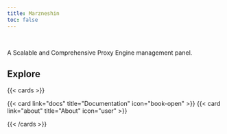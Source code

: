 ```yaml
---
title: Marzneshin
toc: false
---
```


<br>

A Scalable and Comprehensive Proxy Engine management panel.

## Explore

{{< cards >}}

{{< card link="docs" title="Documentation" icon="book-open" >}}
{{< card link="about" title="About" icon="user" >}}

{{< /cards >}}
